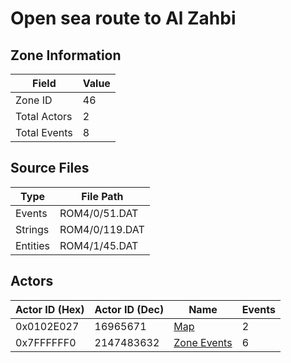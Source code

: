 # Open sea route to Al Zahbi

## Zone Information

| Field        |   Value |
|--------------|---------|
| Zone ID      |      46 |
| Total Actors |       2 |
| Total Events |       8 |

## Source Files

| Type     | File Path      |
|----------|----------------|
| Events   | ROM4/0/51.DAT  |
| Strings  | ROM4/0/119.DAT |
| Entities | ROM4/1/45.DAT  |

## Actors

| Actor ID (Hex)   |   Actor ID (Dec) | Name                              |   Events |
|------------------|------------------|-----------------------------------|----------|
| 0x0102E027       |         16965671 | [Map](./16965671%20-%20Map.md)    |        2 |
| 0x7FFFFFF0       |       2147483632 | [Zone Events](./Zone%20Events.md) |        6 |